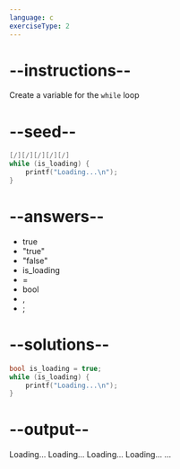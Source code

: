```yaml
---
language: c
exerciseType: 2
---
```


# --instructions--

Create a variable for the `while` loop

# --seed--

```c
[/][/][/][/][/]
while (is_loading) {
    printf("Loading...\n");
}
```

# --answers--

- true
- "true"
- "false"
-  is_loading
-  = 
- bool
- ,
- ;

# --solutions--

```c
bool is_loading = true;
while (is_loading) {
    printf("Loading...\n");
}
```

# --output--

Loading...
Loading...
Loading...
Loading...
...
